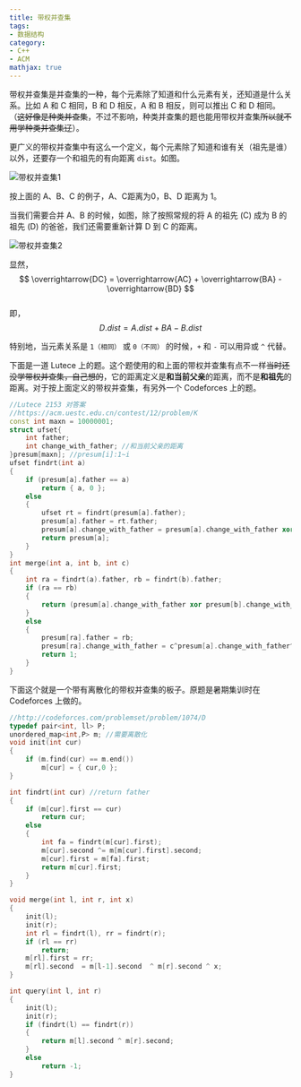 ```yaml
---
title: 带权并查集
tags:
- 数据结构
category:
- C++
- ACM
mathjax: true
---
```


带权并查集是并查集的一种，每个元素除了知道和什么元素有关，还知道是什么关系。比如 A 和 C 相同，B 和 D 相反，A 和 B 相反，则可以推出 C 和 D 相同。（~~这好像是种类并查集~~，不过不影响，种类并查集的题也能用带权并查集~~所以就不用学种类并查集辽~~）。

更广义的带权并查集中有这么一个定义，每个元素除了知道和谁有关（祖先是谁）以外，还要存一个和祖先的有向距离 `dist`。如图。

![带权并查集1](带权并查集1.jpg)

按上面的 A、B、C 的例子，A、C距离为0，B、D 距离为 1。

当我们需要合并 A、B 的时候，如图，除了按照常规的将 A 的祖先 (C) 成为 B 的祖先 (D) 的爸爸，我们还需要重新计算 D 到 C 的距离。

![带权并查集2](带权并查集2.jpg)

显然，  
$$ \overrightarrow{DC} = \overrightarrow{AC} + \overrightarrow{BA} - \overrightarrow{BD} $$  
即，  
$$ D.dist = A.dist + BA - B.dist $$

特别地，当元素关系是 `1（相同）` 或 `0（不同）` 的时候，`+` 和 `-` 可以用异或 `^` 代替。

下面是一道 Lutece 上的题。这个题使用的和上面的带权并查集有点不一样~~当时还没学带权并查集，自己想的~~，它的距离定义是**和当前父亲**的距离，而不是**和祖先**的距离。对于按上面定义的带权并查集，有另外一个 Codeforces 上的题。

```c++
//Lutece 2153 对答案
//https://acm.uestc.edu.cn/contest/12/problem/K
const int maxn = 10000001;
struct ufset{
    int father;
    int change_with_father; //和当前父亲的距离
}presum[maxn]; //presum[i]:1~i
ufset findrt(int a)
{
    if (presum[a].father == a)
        return { a, 0 };
    else
    {
        ufset rt = findrt(presum[a].father);
        presum[a].father = rt.father;
        presum[a].change_with_father = presum[a].change_with_father xor rt.change_with_father;
        return presum[a];
    }
}
int merge(int a, int b, int c)
{
    int ra = findrt(a).father, rb = findrt(b).father;
    if (ra == rb)
    {
        return (presum[a].change_with_father xor presum[b].change_with_father xor c)xor 1;
    }
    else
    {
        presum[ra].father = rb;
        presum[ra].change_with_father = c^presum[a].change_with_father^presum[b].change_with_father;
        return 1;
    }
}
```

下面这个就是一个带有离散化的带权并查集的板子。原题是暑期集训时在 Codeforces 上做的。

```c++
//http://codeforces.com/problemset/problem/1074/D
typedef pair<int, ll> P;
unordered_map<int,P> m; //需要离散化
void init(int cur)
{
	if (m.find(cur) == m.end())
		m[cur] = { cur,0 };
}

int findrt(int cur) //return father
{
	if (m[cur].first == cur)
		return cur;
	else
	{
		int fa = findrt(m[cur].first);
		m[cur].second ^= m[m[cur].first].second;
		m[cur].first = m[fa].first;
		return m[cur].first;
	}
}

void merge(int l, int r, int x)
{
	init(l);
	init(r);
	int rl = findrt(l), rr = findrt(r);
	if (rl == rr)
		return;
	m[rl].first = rr;
	m[rl].second  = m[l-1].second  ^ m[r].second ^ x;
}

int query(int l, int r)
{
	init(l);
    init(r);
	if (findrt(l) == findrt(r))
	{
		return m[l].second ^ m[r].second;
	}
	else
		return -1;
}
```
